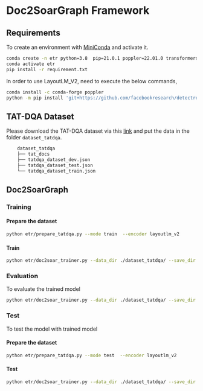 Doc2SoarGraph Framework
====================

## Requirements

To create an environment with [MiniConda](https://docs.conda.io/en/latest/miniconda.html) and activate it.

```bash
conda create -n etr python=3.8  pip=21.0.1 poppler=22.01.0 transformers=4.16
conda activate etr
pip install -r requirement.txt
```

In order to use LayoutLM_V2, need to execute the below commands,

```bash
conda install -c conda-forge poppler
python -m pip install 'git+https://github.com/facebookresearch/detectron2.git'
```

## TAT-DQA Dataset

Please download the TAT-DQA dataset via this [link](https://nextplusplus.github.io/TAT-DQA/) and put the data in the folder `dataset_tatdqa`.

```bash
    dataset_tatdqa
    ├── tat_docs
    ├── tatdqa_dataset_dev.json
    ├── tatdqa_dataset_test.json
    └── tatdqa_dataset_train.json
```

## Doc2SoarGraph

### Training

#### Prepare the dataset

```bash
python etr/prepare_tatdqa.py --mode train  --encoder layoutlm_v2
```

#### Train 

```bash
python etr/doc2soar_trainer.py --data_dir ./dataset_tatdqa/ --save_dir ./checkpoint/doc2soargraph/ --batch_size 64 --eval_batch_size 32 --max_epoch 35 --warmup 0.06 --optimizer adam --learning_rate 5e-4 --weight_decay 0.01 --seed 2018 --gradient_accumulation_steps 8 --bert_learning_rate 1.5e-5 --bert_weight_decay 0.01 --tree_learning_rate 5e-4 --tree_weight_decay 0.01 --log_per_updates 10 --eps 1e-5 --encoder layoutlm_v2 --mode train --answer_type all  --dropout 0.1 
```



### Evaluation

To evaluate the trained model


```bash
python etr/doc2soar_trainer.py --data_dir ./dataset_tatdqa/ --save_dir ./checkpoint/doc2soargraph --eval_batch_size 32 --encoder layoutlm_v2 --mode eval --answer_type all 
```



### Test

To test the model with trained model

#### Prepare the dataset

```bash
python etr/prepare_tatdqa.py --mode test  --encoder layoutlm_v2
```

#### Test 

```bash
python etr/doc2soar_trainer.py --data_dir ./dataset_tatdqa/ --save_dir ./checkpoint/doc2soargraph --eval_batch_size 32 --encoder layoutlm_v2 --mode test --answer_type all 
```

